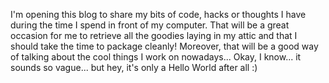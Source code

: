 <!--
.. title: Hello World!
.. date: 2008-06-19T21:44:00.005+02:00
.. category: Misc
-->

I'm opening this blog to share my bits of code, hacks or thoughts I have
during the time I spend in front of my computer. That will be a great
occasion for me to retrieve all the goodies laying in my attic and that
I should take the time to package cleanly! Moreover, that will be a good
way of talking about the cool things I work on nowadays... Okay, I
know... it sounds so vague... but hey, it's only a Hello World after all
:)
